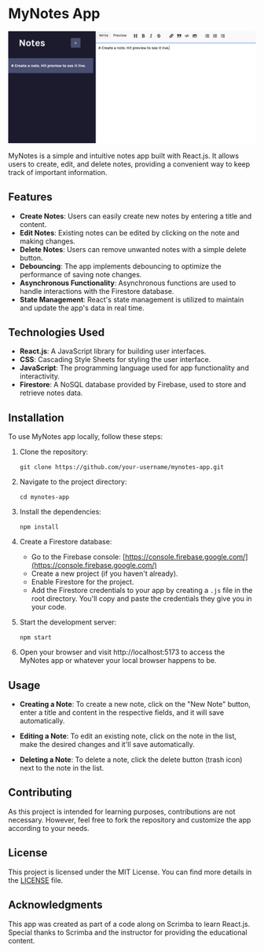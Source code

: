 # MyNotes App

![MyNotes Logo](notesapp-screenshot.png)

MyNotes is a simple and intuitive notes app built with React.js. It allows users to create, edit, and delete notes, providing a convenient way to keep track of important information.

## Features

- **Create Notes**: Users can easily create new notes by entering a title and content.
- **Edit Notes**: Existing notes can be edited by clicking on the note and making changes.
- **Delete Notes**: Users can remove unwanted notes with a simple delete button.
- **Debouncing**: The app implements debouncing to optimize the performance of saving note changes.
- **Asynchronous Functionality**: Asynchronous functions are used to handle interactions with the Firestore database.
- **State Management**: React's state management is utilized to maintain and update the app's data in real time.

## Technologies Used

- **React.js**: A JavaScript library for building user interfaces.
- **CSS**: Cascading Style Sheets for styling the user interface.
- **JavaScript**: The programming language used for app functionality and interactivity.
- **Firestore**: A NoSQL database provided by Firebase, used to store and retrieve notes data.

## Installation

To use MyNotes app locally, follow these steps:

1. Clone the repository:

   ```
   git clone https://github.com/your-username/mynotes-app.git
   ```

2. Navigate to the project directory:

   ```
   cd mynotes-app
   ```

3. Install the dependencies:

   ```
   npm install
   ```

4. Create a Firestore database:

   - Go to the Firebase console: [https://console.firebase.google.com/](https://console.firebase.google.com/)
   - Create a new project (if you haven't already).
   - Enable Firestore for the project.
   - Add the Firestore credentials to your app by creating a `.js` file in the root directory. You'll copy and paste the credentials they give you in your code.

5. Start the development server:

   ```
   npm start
   ```

6. Open your browser and visit http://localhost:5173 to access the MyNotes app or whatever your local browser happens to be.

## Usage

- **Creating a Note**: To create a new note, click on the "New Note" button, enter a title and content in the respective fields, and it will save automatically.

- **Editing a Note**: To edit an existing note, click on the note in the list, make the desired changes and it'll save automatically.

- **Deleting a Note**: To delete a note, click the delete button (trash icon) next to the note in the list.

## Contributing

As this project is intended for learning purposes, contributions are not necessary. However, feel free to fork the repository and customize the app according to your needs.

## License

This project is licensed under the MIT License. You can find more details in the [LICENSE](LICENSE) file.

## Acknowledgments

This app was created as part of a code along on Scrimba to learn React.js. Special thanks to Scrimba and the instructor for providing the educational content.
